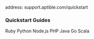 address: support.aptible.com/quickstart

### Quickstart Guides
Ruby
Python
Node.js
PHP
Java
Go
Scala
